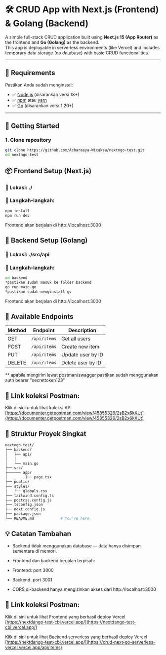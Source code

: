 # 🛠️ CRUD App with Next.js (Frontend) & Golang (Backend)

A simple full-stack CRUD application built using **Next.js 15 (App Router)** as the frontend and **Go (Golang)** as the backend.  
This app is deployable in serverless environments (like Vercel) and includes temporary data storage (no database) with basic CRUD functionalities.

---

## 🔧 Requirements

Pastikan Anda sudah menginstal:

- ✅ [Node.js](https://nodejs.org/) (disarankan versi 18+)
- ✅ [npm](https://www.npmjs.com/) atau [yarn](https://yarnpkg.com/)
- ✅ [Go](https://golang.org/dl/) (disarankan versi 1.20+)

---

## 🚀 Getting Started

### 1. Clone repository

```bash
git clone https://github.com/Achareeya-Wicaksa/nextngo-test.git
cd nextngo-test
```

## 📦 Frontend Setup (Next.js)
### 📁 Lokasi: ./
### 📄 Langkah-langkah:
```bash
npm install
npm run dev
```
Frontend akan berjalan di http://localhost:3000

## 🧩 Backend Setup (Golang)
### 📁 Lokasi: ./src/api
### 📄 Langkah-langkah:
```bash
cd backend
*pastikan sudah masuk ke folder backend
go run main.go
*pastikan sudah menginstall go 
```
Frontend akan berjalan di http://localhost:3000


## 📌 Available Endpoints
| Method | Endpoint          | Description       |
|--------|-------------------|-------------------|
| GET    | `/api/items`      | Get all users     |
| POST   | `/api/items`      | Create new item   |
| PUT    | `/api/items`  | Update user by ID |
| DELETE | `/api/items`  | Delete user by ID |

** apabila mengirim lewat postman/swagger pastikan sudah menggunakan auth bearer "secrettoken123"

## 🧪 Link koleksi Postman:

Klik di sini untuk lihat koleksi API
[https://documenter.getpostman.com/view/45855326/2sB2x6kXUt](https://documenter.getpostman.com/view/45855326/2sB2x6kXUt)


## 📂 Struktur Proyek Singkat

```bash
nextngo-test/
├── backend/                
│   ├── api/
│   │     
│   └── main.go          
├── src/   
├────── app/            
│        ├── page.tsx
├── public/             
├── styles/             
│   └── globals.css
├── tailwind.config.ts
├── postcss.config.js
├── tsconfig.json
├── next.config.js
├── package.json
└── README.md            # You're here

```

## 💡 Catatan Tambahan

- Backend tidak menggunakan database — data hanya disimpan sementara di memori.

- Frontend dan backend berjalan terpisah:

- Frontend: port 3000

- Backend: port 3001

- CORS di-backend hanya mengizinkan akses dari http://localhost:3000


## 🧪 Link koleksi Postman:

Klik di sini untuk lihat Frontend yang berhasil deploy Vercel
[https://nextdango-test-cbi.vercel.app/](https://nextdango-test-cbi.vercel.app/)

Klik di sini untuk lihat Backend serverless yang berhasil deploy Vercel
[https://nextdango-test-cbi.vercel.app/](https://crud-next-go-serverless-vercel.vercel.app/api/items)